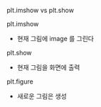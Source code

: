 plt.imshow vs plt.show



plt.imshow 

- 현재 그림에 image 를 그린다



plt.show 

- 현재 그림을 화면에 출력



plt.figure

- 새로운 그림은 생성